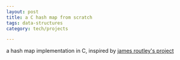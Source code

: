 ```yaml
---
layout: post
title: a C hash map from scratch
tags: data-structures
category: tech/projects

---
```


a hash map implementation in C, inspired by [james routley's project](https://github.com/jamesroutley/write-a-hash-table)

<script src="https://gist.github.com/selimslab/28668e3bacee31b2f4e3f6c93da71460.js"></script>